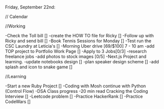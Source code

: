 Friday, September 22nd:

// Calendar

//Working

-Check the Toll bill []
-create the HOW TO file for Ricky []
-Follow up with Ricky and send bill []
-Book Tennis Sessions for Monday []
-Test run the CSC Laundry at Leticia's []
-Morning Uber drive [69/$100] 7 - 10 am
-add TOP project to Portfolio Work Page []
-Apply to 3 Jobs[0/3]
-research freelance jobs
-add photos to stock images [0/5]
-Next.js Project and learning.
-update notebooks design []
-plan speaker design scheme []
-add splash and icon to snake game []

//Learning

-Start a new Ruby Project []
-Coding with Mosh continue with Python (Control Flow)
-DSA Class progress
-20 min read Cracking the Coding Interview []
-Leetcode problem []
-Practice HackerRank []
-Practice CodeWars []
